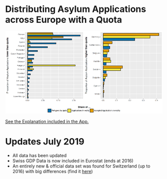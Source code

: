 # Distributing Asylum Applications across Europe with a Quota
![Example Plot](refugees_pic.png "Example Plot")

[See the Explanation included in the App.](https://github.com/georgeblck/refugee-distribution/blob/master/shiny/markdown.md)

# Updates July 2019

* All data has been updated
* Swiss GDP Data is now included in Eurostat (ends at 2016)
* An entirely new & official data set was found for Switzerland (up to 2016) with big differences (find it [here](https://www.bfs.admin.ch/bfs/de/home/statistiken/kataloge-datenbanken/tabellen.assetdetail.3783413.html))
